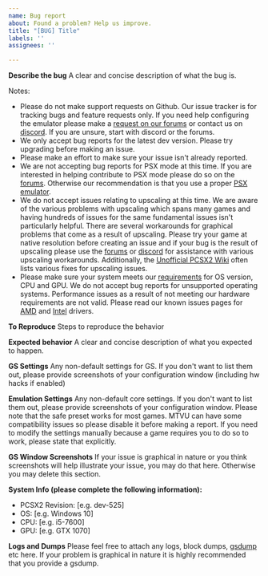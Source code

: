 ```yaml
---
name: Bug report
about: Found a problem? Help us improve.
title: "[BUG] Title"
labels: ''
assignees: ''

---
```


**Describe the bug**
A clear and concise description of what the bug is.

Notes:
- Please do not make support requests on Github. Our issue tracker is for tracking bugs and feature requests only. If you need help configuring the emulator please make a [request on our forums](https://forums.pcsx2.net/index.php) or contact us on [discord](https://discord.com/invite/TCz3t9k). If you are unsure, start with discord or the forums.
- We only accept bug reports for the latest dev version. Please try upgrading before making an issue.
- Please make an effort to make sure your issue isn't already reported.
- We are not accepting bug reports for PSX mode at this time. If you are interested in helping contribute to PSX mode please do so on the [forums](https://forums.pcsx2.net/index.php). Otherwise our recommendation is that you use a proper [PSX emulator](https://emulation.gametechwiki.com/index.php/PlayStation_emulators).
- We do not accept issues relating to upscaling at this time. We are aware of the various problems with upscaling which spans many games and having hundreds of issues for the same fundamental issues isn't particularly helpful. There are several workarounds for graphical problems that come as a result of upscaling. Please try your game at native resolution before creating an issue and if your bug is the result of upscaling please use the [forums](https://forums.pcsx2.net/index.php) or [discord](https://discord.com/invite/TCz3t9k) for assistance with various upscaling workarounds. Additionally, the [Unofficial PCSX2 Wiki](https://wiki.pcsx2.net/Main_Page) often lists various fixes for upscaling issues.
- Please make sure your system meets our [requirements](https://github.com/PCSX2/pcsx2#system-requirements) for OS version, CPU and GPU. We do not accept bug reports for unsupported operating systems. Performance issues as a result of not meeting our hardware requirements are not valid. Please read our known issues pages for [AMD](https://github.com/PCSX2/pcsx2/wiki/OpenGL-and-AMD-GPUs---All-you-need-to-know) and [Intel](https://github.com/PCSX2/pcsx2/wiki/OpenGL-and-Intel-GPUs-All-you-need-to-know) drivers.

**To Reproduce**
Steps to reproduce the behavior

**Expected behavior**
A clear and concise description of what you expected to happen.

**GS Settings**
Any non-default settings for GS. If you don't want to list them out, please provide screenshots of your configuration window (including hw hacks if enabled)

**Emulation Settings**
Any non-default core settings. If you don't want to list them out, please provide screenshots of your configuration window. Please note that the safe preset works for most games. MTVU can have some compatibility issues so please disable it before making a report. If you need to modify the settings manually because a game requires you to do so to work, please state that explicitly.

**GS Window Screenshots**
If your issue is graphical in nature or you think screenshots will help illustrate your issue, you may do that here. Otherwise you may delete this section.

**System Info (please complete the following information):**
 - PCSX2 Revision: [e.g. dev-525]
 - OS: [e.g. Windows 10]
 - CPU: [e.g. i5-7600]
 - GPU: [e.g. GTX 1070]

**Logs and Dumps**
Please feel free to attach any logs, block dumps, [gsdump](https://forums.pcsx2.net/Thread-How-to-create-a-proper-GS-dump) etc here. If your problem is graphical in nature it is highly recommended that you provide a gsdump.
